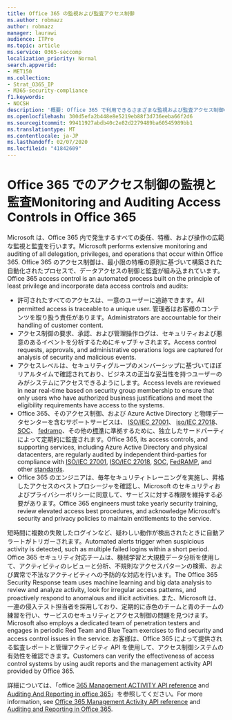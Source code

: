 ```yaml
---
title: Office 365 の監視および監査アクセス制御
ms.author: robmazz
author: robmazz
manager: laurawi
audience: ITPro
ms.topic: article
ms.service: O365-seccomp
localization_priority: Normal
search.appverid:
- MET150
ms.collection:
- Strat_O365_IP
- M365-security-compliance
f1.keywords:
- NOCSH
description: '概要: Office 365 で利用できるさまざまな監視および監査アクセス制御の概要について説明します。'
ms.openlocfilehash: 300d5efa2b448e8e5219eb88f3d736eeba66f2d6
ms.sourcegitcommit: 99411927abdb40c2e82d2279489ba60545989bb1
ms.translationtype: MT
ms.contentlocale: ja-JP
ms.lasthandoff: 02/07/2020
ms.locfileid: "41842609"
---
```

# <a name="monitoring-and-auditing-access-controls-in-office-365"></a><span data-ttu-id="2ab0d-103">Office 365 でのアクセス制御の監視と監査</span><span class="sxs-lookup"><span data-stu-id="2ab0d-103">Monitoring and Auditing Access Controls in Office 365</span></span>

<span data-ttu-id="2ab0d-104">Microsoft は、Office 365 内で発生するすべての委任、特権、および操作の広範な監視と監査を行います。</span><span class="sxs-lookup"><span data-stu-id="2ab0d-104">Microsoft performs extensive monitoring and auditing of all delegation, privileges, and operations that occur within Office 365.</span></span> <span data-ttu-id="2ab0d-105">Office 365 のアクセス制御は、最小限の特権の原則に基づいて構築された自動化されたプロセスで、データアクセスの制御と監査が組み込まれています。</span><span class="sxs-lookup"><span data-stu-id="2ab0d-105">Office 365 access control is an automated process built on the principle of least privilege and incorporate data access controls and audits:</span></span>

- <span data-ttu-id="2ab0d-106">許可されたすべてのアクセスは、一意のユーザーに追跡できます。</span><span class="sxs-lookup"><span data-stu-id="2ab0d-106">All permitted access is traceable to a unique user.</span></span> <span data-ttu-id="2ab0d-107">管理者はお客様のコンテンツを取り扱う責任があります。</span><span class="sxs-lookup"><span data-stu-id="2ab0d-107">Administrators are accountable for their handling of customer content.</span></span>
- <span data-ttu-id="2ab0d-108">アクセス制御の要求、承認、および管理操作ログは、セキュリティおよび悪意のあるイベントを分析するためにキャプチャされます。</span><span class="sxs-lookup"><span data-stu-id="2ab0d-108">Access control requests, approvals, and administrative operations logs are captured for analysis of security and malicious events.</span></span>
- <span data-ttu-id="2ab0d-109">アクセスレベルは、セキュリティグループのメンバーシップに基づいてほぼリアルタイムで確認されており、ビジネスの正当な妥当性を持つユーザーのみがシステムにアクセスできるようにします。</span><span class="sxs-lookup"><span data-stu-id="2ab0d-109">Access levels are reviewed in near real-time based on security group membership to ensure that only users who have authorized business justifications and meet the eligibility requirements have access to the systems.</span></span>
- <span data-ttu-id="2ab0d-110">Office 365、そのアクセス制御、および Azure Active Directory と物理データセンターを含むサポートサービスは、 [ISO/IEC 27001](https://www.microsoft.com/TrustCenter/Compliance/iso-iec-27001)、 [iso/IEC 27018](https://www.microsoft.com/TrustCenter/Compliance/iso-iec-27018)、 [SOC](https://www.microsoft.com/TrustCenter/Compliance/SOC)、 [fedramp](https://www.microsoft.com/TrustCenter/Compliance/FedRAMP)、その他の[標準](https://www.microsoft.com/TrustCenter/Compliance?service=Office#Icons)に準拠するために、独立したサードパーティによって定期的に監査されます。</span><span class="sxs-lookup"><span data-stu-id="2ab0d-110">Office 365, its access controls, and supporting services, including Azure Active Directory and physical datacenters, are regularly audited by independent third-parties for compliance with [ISO/IEC 27001](https://www.microsoft.com/TrustCenter/Compliance/iso-iec-27001), [ISO/IEC 27018](https://www.microsoft.com/TrustCenter/Compliance/iso-iec-27018), [SOC](https://www.microsoft.com/TrustCenter/Compliance/SOC), [FedRAMP](https://www.microsoft.com/TrustCenter/Compliance/FedRAMP), and other [standards](https://www.microsoft.com/TrustCenter/Compliance?service=Office#Icons).</span></span>
- <span data-ttu-id="2ab0d-111">Office 365 のエンジニアは、毎年セキュリティトレーニングを実施し、昇格したアクセスのベストプロシージャを確認し、Microsoft のセキュリティおよびプライバシーポリシーに同意して、サービスに対する権限を維持する必要があります。</span><span class="sxs-lookup"><span data-stu-id="2ab0d-111">Office 365 engineers must take yearly security training, review elevated access best procedures, and acknowledge Microsoft's security and privacy policies to maintain entitlements to the service.</span></span>

<span data-ttu-id="2ab0d-112">短時間に複数の失敗したログインなど、疑わしい動作が検出されたときに自動アラートがトリガーされます。</span><span class="sxs-lookup"><span data-stu-id="2ab0d-112">Automated alerts trigger when suspicious activity is detected, such as multiple failed logins within a short period.</span></span> <span data-ttu-id="2ab0d-113">Office 365 セキュリティ対応チームは、機械学習と大規模データ分析を使用して、アクティビティのレビューと分析、不規則なアクセスパターンの検索、および異常で不法なアクティビティへの予防的な対応を行います。</span><span class="sxs-lookup"><span data-stu-id="2ab0d-113">The Office 365 Security Response team uses machine learning and big data analysis to review and analyze activity, look for irregular access patterns, and proactively respond to anomalous and illicit activities.</span></span> <span data-ttu-id="2ab0d-114">また、Microsoft は、一連の侵入テスト担当者を採用しており、定期的に赤色のチームと青のチームの練習を行い、サービスのセキュリティとアクセス制御の問題を見つけます。</span><span class="sxs-lookup"><span data-stu-id="2ab0d-114">Microsoft also employs a dedicated team of penetration testers and engages in periodic Red Team and Blue Team exercises to find security and access control issues in the service.</span></span> <span data-ttu-id="2ab0d-115">お客様は、Office 365 によって提供される監査レポートと管理アクティビティ API を使用して、アクセス制御システムの有効性を確認できます。</span><span class="sxs-lookup"><span data-stu-id="2ab0d-115">Customers can verify the effectiveness of access control systems by using audit reports and the management activity API provided by Office 365.</span></span>

<span data-ttu-id="2ab0d-116">詳細については、「office [365 Management ACTIVITY API reference](https://msdn.microsoft.com/library/office/mt227394.aspx) and [Auditing And Reporting in office 365](office-365-auditing-and-reporting-overview.md)」を参照してください。</span><span class="sxs-lookup"><span data-stu-id="2ab0d-116">For more information, see [Office 365 Management Activity API reference](https://msdn.microsoft.com/library/office/mt227394.aspx) and [Auditing and Reporting in Office 365](office-365-auditing-and-reporting-overview.md).</span></span>
